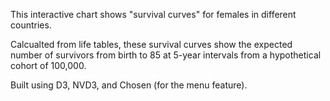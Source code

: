 This interactive chart shows "survival curves" for females in different countries.

Calcualted from life tables, these survival curves show the expected number of survivors from birth to 85 at 5-year intervals from a hypothetical cohort of 100,000.

Built using D3, NVD3, and Chosen (for the menu feature).